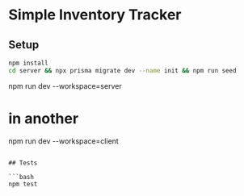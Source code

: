 # Simple Inventory Tracker

## Setup

```bash
npm install
cd server && npx prisma migrate dev --name init && npm run seed
```


npm run dev --workspace=server
# in another
npm run dev --workspace=client
```

## Tests

```bash
npm test
```
